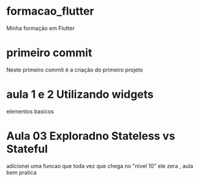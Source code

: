 # formacao_flutter
Minha formação em Flutter

# primeiro commit
Neste primeiro commit é a criação do primeiro projeto

# aula 1 e 2 Utilizando widgets
elementos basicos

# Aula 03 Exploradno Stateless vs Stateful
adicionei uma funcao que toda vez que chega no "nivel 10" ele zera , aula bem pratica